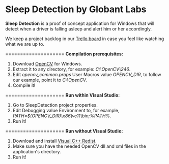 Sleep Detection by Globant Labs
===============================

**Sleep Detection** is a proof of concept application for Windows that will detect when a driver is falling asleep and alert him or her accordingly.

We keep a project backlog in our [Trello board](https://trello.com/board/sleep-detection/51cd7c144853d97c230013c2) in case you feel like watching what we are up to.

====================
**Compilation prerequisites:**

1. Download [OpenCV](http://opencv.org/) for Windows.
2. Extract it to any directory, for example: *C:\OpenCV\246*.
3. Edit *opencv_common.props* User Macros value *OPENCV_DIR*, to follow our example, point it to *C:\OpenCV*.
4. Compile it!

====================
**Run within Visual Studio:**

1. Go to SleepDetection project properties.
2. Edit Debugging value Environment to, for example, *PATH=$(OPENCV_DIR)\x86\vc11\bin;%PATH%*.
3. Run it!

====================
**Run without Visual Studio:**

1. Download and install [Visual C++ Redist](http://lmgtfy.com/?q=visual+c%2B%2B+redist).
2. Make sure you have the needed OpenCV dll and xml files in the application's directory.
3. Run it!
